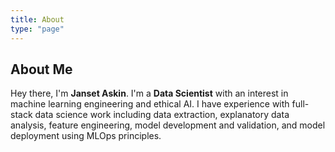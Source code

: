 ```yaml
---
title: About
type: "page"
---
```


## About Me
Hey there, I'm **Janset Askin**. I'm a **Data Scientist** with an interest in machine learning engineering and ethical AI. I have experience with full-stack data science work including data extraction, explanatory data analysis, feature engineering, model development and validation, and model deployment using MLOps principles.
